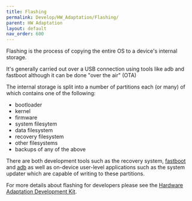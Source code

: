 ```yaml
---
title: Flashing
permalink: Develop/HW_Adaptation/Flashing/
parent: HW Adaptation
layout: default
nav_order: 600
---
```


Flashing is the process of copying the entire OS to a device's internal storage.

It's generally carried out over a USB connection using tools like adb and fastboot although it can be done "over the air" (OTA)

The internal storage is split into a number of partitions each (or many) of which contains one of the following:

  - bootloader
  - kernel
  - firmware
  - system filesytem
  - data filesystem
  - recovery filesystem
  - other filesystems
  - backups of any of the above

There are both development tools such as the recovery system, [fastboot](fastboot "brokenlink") and [adb](adb "brokenlink") as well as on-device user-level applications such as the system updater which are capable of writing to these partitions.

For more details about flashing for developers please see the [Hardware Adaptation Development Kit](/Tools/Hardware_Adaptation_Development_Kit).
